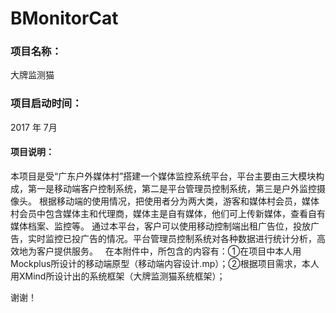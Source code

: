 # BMonitorCat

### 项目名称：

大牌监测猫

### 项目启动时间：

2017 年 7月

#### 项目说明： 

本项目是受“广东户外媒体村”搭建一个媒体监控系统平台，平台主要由三大模块构成，第一是移动端客户控制系统，第二是平台管理员控制系统，第三是户外监控摄像头。
根据移动端的使用情况，把使用者分为两大类，游客和媒体村会员，媒体村会员中包含媒体主和代理商，媒体主是自有媒体，他们可上传新媒体，查看自有媒体档案、监控等。
通过本平台，客户可以使用移动控制端出租广告位，投放广告，实时监控已投广告的情况。平台管理员控制系统对各种数据进行统计分析，高效地为客户提供服务。
 
在本附件中，所包含的内容有：①在项目中本人用Mockplus所设计的移动端原型（移动端内容设计.mp）；②根据项目需求，本人用XMind所设计出的系统框架（大牌监测猫系统框架）； 

谢谢！

